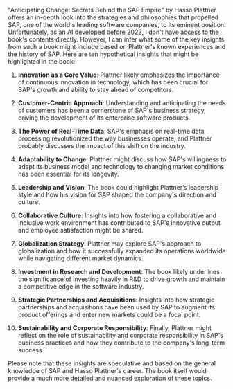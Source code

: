 "Anticipating Change: Secrets Behind the SAP Empire" by Hasso Plattner offers an in-depth look into the strategies and philosophies that propelled SAP, one of the world's leading software companies, to its eminent position. Unfortunately, as an AI developed before 2023, I don't have access to the book's contents directly. However, I can infer what some of the key insights from such a book might include based on Plattner's known experiences and the history of SAP. Here are ten hypothetical insights that might be highlighted in the book:

1. **Innovation as a Core Value**: Plattner likely emphasizes the importance of continuous innovation in technology, which has been crucial for SAP's growth and ability to stay ahead of competitors.

2. **Customer-Centric Approach**: Understanding and anticipating the needs of customers has been a cornerstone of SAP's business strategy, driving the development of its enterprise software products.

3. **The Power of Real-Time Data**: SAP's emphasis on real-time data processing revolutionized the way businesses operate, and Plattner probably discusses the impact of this shift on the industry.

4. **Adaptability to Change**: Plattner might discuss how SAP's willingness to adapt its business model and technology to changing market conditions has been essential for its longevity.

5. **Leadership and Vision**: The book could highlight Plattner’s leadership style and how his vision for SAP shaped the company's direction and culture.

6. **Collaborative Culture**: Insights into how fostering a collaborative and inclusive work environment has contributed to SAP's innovative output and employee satisfaction might be shared.

7. **Globalization Strategy**: Plattner may explore SAP's approach to globalization and how it successfully expanded its operations worldwide while navigating different market dynamics.

8. **Investment in Research and Development**: The book likely underlines the significance of investing heavily in R&D to drive growth and maintain a competitive edge in the software industry.

9. **Strategic Partnerships and Acquisitions**: Insights into how strategic partnerships and acquisitions have been used by SAP to augment its product offerings and enter new markets could be a focal point.

10. **Sustainability and Corporate Responsibility**: Finally, Plattner might reflect on the role of sustainability and corporate responsibility in SAP's business practices and how they contribute to the company's long-term success.

Please note that these insights are speculative and based on the general knowledge of SAP and Hasso Plattner's career. The book itself would provide a much more detailed and nuanced exploration of these topics.